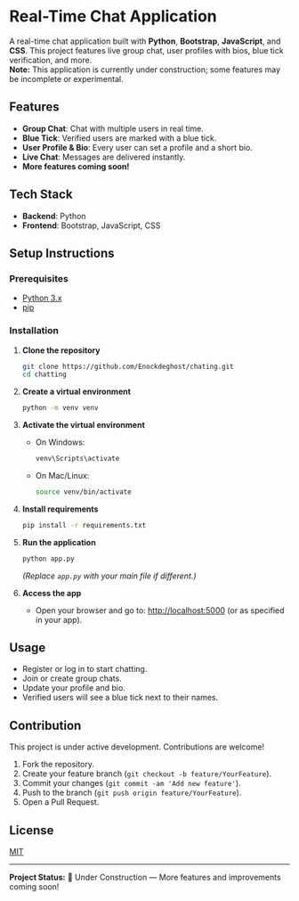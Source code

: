 # Real-Time Chat Application

A real-time chat application built with **Python**, **Bootstrap**, **JavaScript**, and **CSS**. This project features live group chat, user profiles with bios, blue tick verification, and more.  
**Note:** This application is currently under construction; some features may be incomplete or experimental.

## Features

- **Group Chat**: Chat with multiple users in real time.
- **Blue Tick**: Verified users are marked with a blue tick.
- **User Profile & Bio**: Every user can set a profile and a short bio.
- **Live Chat**: Messages are delivered instantly.
- **More features coming soon!**

## Tech Stack

- **Backend**: Python
- **Frontend**: Bootstrap, JavaScript, CSS

## Setup Instructions

### Prerequisites

- [Python 3.x](https://www.python.org/)
- [pip](https://pip.pypa.io/en/stable/)

### Installation

1. **Clone the repository**
    ```bash
    git clone https://github.com/Enockdeghost/chating.git 
    cd chatting
    ```

2. **Create a virtual environment**
    ```bash
    python -m venv venv
    ```

3. **Activate the virtual environment**

    - On Windows:
        ```bash
        venv\Scripts\activate
        ```
    - On Mac/Linux:
        ```bash
        source venv/bin/activate
        ```

4. **Install requirements**
    ```bash
    pip install -r requirements.txt
    ```

5. **Run the application**
    ```bash
    python app.py
    ```
    *(Replace `app.py` with your main file if different.)*

6. **Access the app**
    - Open your browser and go to: [http://localhost:5000](http://localhost:5000) (or as specified in your app).

## Usage

- Register or log in to start chatting.
- Join or create group chats.
- Update your profile and bio.
- Verified users will see a blue tick next to their names.

## Contribution

This project is under active development. Contributions are welcome!

1. Fork the repository.
2. Create your feature branch (`git checkout -b feature/YourFeature`).
3. Commit your changes (`git commit -am 'Add new feature'`).
4. Push to the branch (`git push origin feature/YourFeature`).
5. Open a Pull Request.

## License

[MIT](LICENSE)

---

**Project Status:** 🚧 Under Construction — More features and improvements coming soon!
